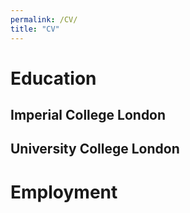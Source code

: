 ```yaml
---
permalink: /CV/
title: "CV"
---
```


# Education
## Imperial College London
## University College London
# Employment

